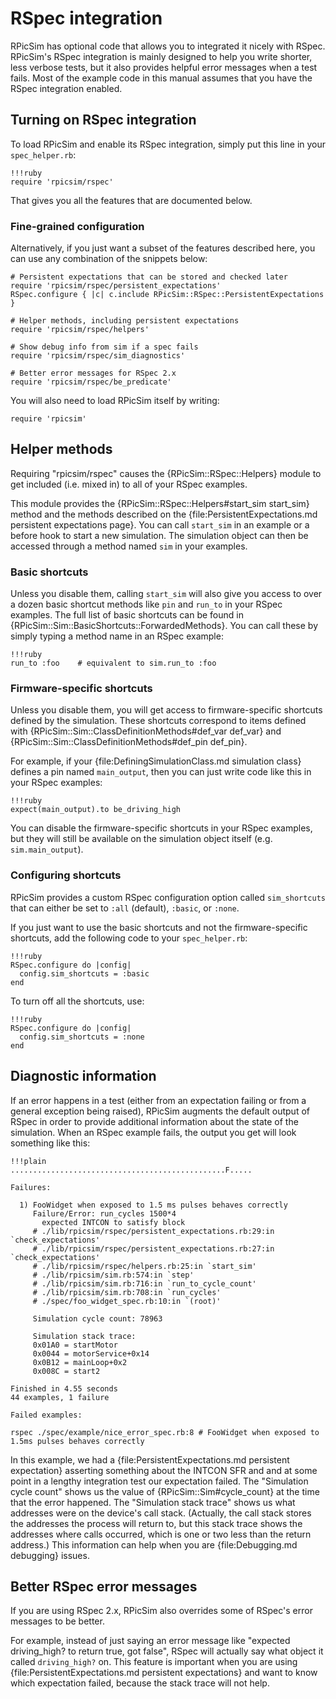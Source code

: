 RSpec integration
====

RPicSim has optional code that allows you to integrated it nicely with RSpec.
RPicSim's RSpec integration is mainly designed to help you write shorter, less verbose tests, but it also provides helpful error messages when a test fails.
Most of the example code in this manual assumes that you have the RSpec integration enabled.

Turning on RSpec integration
----

To load RPicSim and enable its RSpec integration, simply put this line in your `spec_helper.rb`:

    !!!ruby
    require 'rpicsim/rspec'

That gives you all the features that are documented below.

### Fine-grained configuration

Alternatively, if you just want a subset of the features described here, you can use any combination of the snippets below:

    # Persistent expectations that can be stored and checked later
    require 'rpicsim/rspec/persistent_expectations'
    RSpec.configure { |c| c.include RPicSim::RSpec::PersistentExpectations }

<!-- separate -->

    # Helper methods, including persistent expectations
    require 'rpicsim/rspec/helpers'

<!-- separate -->

    # Show debug info from sim if a spec fails
    require 'rpicsim/rspec/sim_diagnostics'

<!-- separate -->

    # Better error messages for RSpec 2.x
    require 'rpicsim/rspec/be_predicate'

You will also need to load RPicSim itself by writing:

    require 'rpicsim'

Helper methods
----

Requiring "rpicsim/rspec" causes the {RPicSim::RSpec::Helpers} module to get included (i.e. mixed in) to all of your RSpec examples.

This module provides the {RPicSim::RSpec::Helpers#start_sim start_sim} method and the methods described on the {file:PersistentExpectations.md persistent expectations page}.
You can call `start_sim` in an example or a before hook to start a new simulation.
The simulation object can then be accessed through a method named `sim` in your examples.

### Basic shortcuts

Unless you disable them, calling `start_sim` will also give you access to over a dozen basic shortcut methods like `pin` and `run_to` in your RSpec examples.
The full list of basic shortcuts can be found in {RPicSim::Sim::BasicShortcuts::ForwardedMethods}.
You can call these by simply typing a method name in an RSpec example:

    !!!ruby
    run_to :foo    # equivalent to sim.run_to :foo


### Firmware-specific shortcuts

Unless you disable them, you will get access to firmware-specific shortcuts defined by the simulation.
These shortcuts correspond to items defined with {RPicSim::Sim::ClassDefinitionMethods#def_var def_var} and {RPicSim::Sim::ClassDefinitionMethods#def_pin def_pin}.

For example, if your {file:DefiningSimulationClass.md simulation class} defines a pin named `main_output`, then you can just write code like this in your RSpec examples:

    !!!ruby
    expect(main_output).to be_driving_high

You can disable the firmware-specific shortcuts in your RSpec examples, but they will still be available on the simulation object itself (e.g. `sim.main_output`).

### Configuring shortcuts

RPicSim provides a custom RSpec configuration option called `sim_shortcuts` that can either be set to `:all` (default), `:basic`, or `:none`.

If you just want to use the basic shortcuts and not the firmware-specific shortcuts, add the following code to your `spec_helper.rb`:

    !!!ruby
    RSpec.configure do |config|
      config.sim_shortcuts = :basic
    end

To turn off all the shortcuts, use:

    !!!ruby
    RSpec.configure do |config|
      config.sim_shortcuts = :none
    end


Diagnostic information
----

If an error happens in a test (either from an expectation failing or from a general exception being raised), RPicSim augments the default output of RSpec in order to provide additional information about the state of the simulation.
When an RSpec example fails, the output you get will look something like this:

    !!!plain
    ................................................F.....

    Failures:

      1) FooWidget when exposed to 1.5 ms pulses behaves correctly
         Failure/Error: run_cycles 1500*4
           expected INTCON to satisfy block
         # ./lib/rpicsim/rspec/persistent_expectations.rb:29:in `check_expectations'
         # ./lib/rpicsim/rspec/persistent_expectations.rb:27:in `check_expectations'
         # ./lib/rpicsim/rspec/helpers.rb:25:in `start_sim'
         # ./lib/rpicsim/sim.rb:574:in `step'
         # ./lib/rpicsim/sim.rb:716:in `run_to_cycle_count'
         # ./lib/rpicsim/sim.rb:708:in `run_cycles'
         # ./spec/foo_widget_spec.rb:10:in `(root)'

         Simulation cycle count: 78963

         Simulation stack trace:
         0x01A0 = startMotor
         0x0044 = motorService+0x14
         0x0B12 = mainLoop+0x2
         0x008C = start2

    Finished in 4.55 seconds
    44 examples, 1 failure

    Failed examples:

    rspec ./spec/example/nice_error_spec.rb:8 # FooWidget when exposed to 1.5ms pulses behaves correctly

In this example, we had a {file:PersistentExpectations.md persistent expectation} asserting something about the INTCON SFR and and at some point in a lengthy integration test our expectation failed.
The "Simulation cycle count" shows us the value of {RPicSim::Sim#cycle_count} at the time that the error happened.
The "Simulation stack trace" shows us what addresses were on the device's call stack.
(Actually, the call stack stores the addresses the process will return to, but this stack trace shows the addresses where calls occurred, which is one or two less than the return address.)
This information can help when you are {file:Debugging.md debugging} issues.


Better RSpec error messages
----

If you are using RSpec 2.x, RPicSim also overrides some of RSpec's error messages to be better.

For example, instead of just saying an error message like "expected driving_high? to return true, got false", RSpec will actually say what object it called `driving_high?` on.
This feature is important when you are using {file:PersistentExpectations.md persistent expectations} and want to know which expectation failed, because the stack trace will not help.